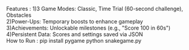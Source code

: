 Features  :
1)3 Game Modes: Classic, Time Trial (60-second challenge), Obstacles  
2)Power-Ups: Temporary boosts to enhance gameplay  
3)Achievements: Unlockable milestones (e.g., "Score 100 in 60s")  
4)Persistent Data: Scores and settings saved via JSON  
How to Run  :
pip install pygame
python snakegame.py
